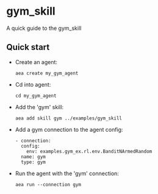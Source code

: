 # gym_skill

A quick guide to the gym_skill

## Quick start

- Create an agent:
    
      aea create my_gym_agent

- Cd into agent:

	  cd my_gym_agent

- Add the 'gym' skill:

      aea add skill gym ../examples/gym_skill

- Add a gym connection to the agent config:

      - connection:
        config:
          env: examples.gym_ex.rl.env.BanditNArmedRandom
        name: gym
        type: gym

- Run the agent with the 'gym' connection:

      aea run --connection gym
